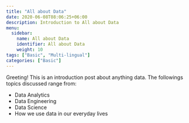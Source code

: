 ```yaml
---
title: "All about Data"
date: 2020-06-08T08:06:25+06:00
description: Introduction to All about Data
menu:
  sidebar:
    name: All about Data
    identifier: All about Data
    weight: 10
tags: ["Basic", "Multi-lingual"]
categories: ["Basic"]
---
```


Greeting! This is an introduction post about anything data. The followings topics discussed range from:

- Data Analytics
- Data Engineering
- Data Science
- How we use data in our everyday lives